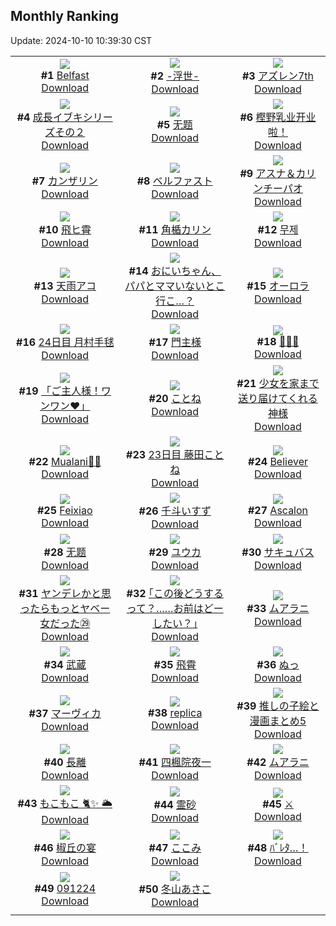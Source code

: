 ## Monthly Ranking
Update: 2024-10-10 10:39:30 CST

|      |      |      |
| :----: | :----: | :----: |
| ![](https://i.pixiv.re/c/240x480/img-master/img/2024/09/11/16/46/00/122338090_p0_master1200.jpg)<br>**#1** [Belfast](https://www.pixiv.net/artworks/122338090)<br>[Download](https://i.pixiv.re/img-original/img/2024/09/11/16/46/00/122338090_p0.png) | ![](https://i.pixiv.re/c/240x480/img-master/img/2024/09/11/20/39/20/122343667_p0_master1200.jpg)<br>**#2** [-浮世-](https://www.pixiv.net/artworks/122343667)<br>[Download](https://i.pixiv.re/img-original/img/2024/09/11/20/39/20/122343667_p0.jpg) | ![](https://i.pixiv.re/c/240x480/img-master/img/2024/09/11/00/01/31/122323098_p0_master1200.jpg)<br>**#3** [アズレン7th](https://www.pixiv.net/artworks/122323098)<br>[Download](https://i.pixiv.re/img-original/img/2024/09/11/00/01/31/122323098_p0.jpg) |
| ![](https://i.pixiv.re/c/240x480/img-master/img/2024/09/10/19/32/08/122314223_p0_master1200.jpg)<br>**#4** [成長イブキシリーズその２](https://www.pixiv.net/artworks/122314223)<br>[Download](https://i.pixiv.re/img-original/img/2024/09/10/19/32/08/122314223_p0.png) | ![](https://i.pixiv.re/c/240x480/img-master/img/2024/09/11/00/49/52/122324733_p0_master1200.jpg)<br>**#5** [无题](https://www.pixiv.net/artworks/122324733)<br>[Download](https://i.pixiv.re/img-original/img/2024/09/11/00/49/52/122324733_p0.png) | ![](https://i.pixiv.re/c/240x480/img-master/img/2024/09/11/11/39/02/122333522_p0_master1200.jpg)<br>**#6** [樫野乳业开业啦！](https://www.pixiv.net/artworks/122333522)<br>[Download](https://i.pixiv.re/img-original/img/2024/09/11/11/39/02/122333522_p0.jpg) |
| ![](https://i.pixiv.re/c/240x480/img-master/img/2024/09/11/00/00/32/122322957_p0_master1200.jpg)<br>**#7** [カンザリン](https://www.pixiv.net/artworks/122322957)<br>[Download](https://i.pixiv.re/img-original/img/2024/09/11/00/00/32/122322957_p0.png) | ![](https://i.pixiv.re/c/240x480/img-master/img/2024/09/11/12/05/21/122334015_p0_master1200.jpg)<br>**#8** [ベルファスト](https://www.pixiv.net/artworks/122334015)<br>[Download](https://i.pixiv.re/img-original/img/2024/09/11/12/05/21/122334015_p0.jpg) | ![](https://i.pixiv.re/c/240x480/img-master/img/2024/09/11/20/45/22/122343860_p0_master1200.jpg)<br>**#9** [アスナ＆カリンチーパオ](https://www.pixiv.net/artworks/122343860)<br>[Download](https://i.pixiv.re/img-original/img/2024/09/11/20/45/22/122343860_p0.png) |
| ![](https://i.pixiv.re/c/240x480/img-master/img/2024/09/11/00/39/36/122324453_p0_master1200.jpg)<br>**#10** [飛ヒ霄](https://www.pixiv.net/artworks/122324453)<br>[Download](https://i.pixiv.re/img-original/img/2024/09/11/00/39/36/122324453_p0.jpg) | ![](https://i.pixiv.re/c/240x480/img-master/img/2024/09/11/00/00/01/122322834_p0_master1200.jpg)<br>**#11** [角楯カリン](https://www.pixiv.net/artworks/122322834)<br>[Download](https://i.pixiv.re/img-original/img/2024/09/11/00/00/01/122322834_p0.jpg) | ![](https://i.pixiv.re/c/240x480/img-master/img/2024/09/10/21/05/36/122316951_p0_master1200.jpg)<br>**#12** [무제](https://www.pixiv.net/artworks/122316951)<br>[Download](https://i.pixiv.re/img-original/img/2024/09/10/21/05/36/122316951_p0.jpg) |
| ![](https://i.pixiv.re/c/240x480/img-master/img/2024/09/11/15/41/34/122337075_p0_master1200.jpg)<br>**#13** [天雨アコ](https://www.pixiv.net/artworks/122337075)<br>[Download](https://i.pixiv.re/img-original/img/2024/09/11/15/41/34/122337075_p0.jpg) | ![](https://i.pixiv.re/c/240x480/img-master/img/2024/09/12/15/59/31/122364698_p0_master1200.jpg)<br>**#14** [おにいちゃん、パパとママいないとこ行こ…？](https://www.pixiv.net/artworks/122364698)<br>[Download](https://i.pixiv.re/img-original/img/2024/09/12/15/59/31/122364698_p0.jpg) | ![](https://i.pixiv.re/c/240x480/img-master/img/2024/09/11/19/15/17/122341353_p0_master1200.jpg)<br>**#15** [オーロラ](https://www.pixiv.net/artworks/122341353)<br>[Download](https://i.pixiv.re/img-original/img/2024/09/11/19/15/17/122341353_p0.jpg) |
| ![](https://i.pixiv.re/c/240x480/img-master/img/2024/09/11/04/42/20/122328467_p0_master1200.jpg)<br>**#16** [24日目 月村手毬](https://www.pixiv.net/artworks/122328467)<br>[Download](https://i.pixiv.re/img-original/img/2024/09/11/04/42/20/122328467_p0.png) | ![](https://i.pixiv.re/c/240x480/img-master/img/2024/09/10/20/54/39/122316527_p0_master1200.jpg)<br>**#17** [門主様](https://www.pixiv.net/artworks/122316527)<br>[Download](https://i.pixiv.re/img-original/img/2024/09/10/20/54/39/122316527_p0.png) | ![](https://i.pixiv.re/c/240x480/img-master/img/2024/09/11/18/40/23/122340478_p0_master1200.jpg)<br>**#18** [🖤🖤🖤](https://www.pixiv.net/artworks/122340478)<br>[Download](https://i.pixiv.re/img-original/img/2024/09/11/18/40/23/122340478_p0.jpg) |
| ![](https://i.pixiv.re/c/240x480/img-master/img/2024/09/10/00/00/01/122294896_p0_master1200.jpg)<br>**#19** [「ご主人様！ワンワン❤️」](https://www.pixiv.net/artworks/122294896)<br>[Download](https://i.pixiv.re/img-original/img/2024/09/10/00/00/01/122294896_p0.jpg) | ![](https://i.pixiv.re/c/240x480/img-master/img/2024/09/09/11/07/36/122276617_p0_master1200.jpg)<br>**#20** [ことね](https://www.pixiv.net/artworks/122276617)<br>[Download](https://i.pixiv.re/img-original/img/2024/09/09/11/07/36/122276617_p0.jpg) | ![](https://i.pixiv.re/c/240x480/img-master/img/2024/09/11/11/28/07/122333359_p0_master1200.jpg)<br>**#21** [少女を家まで送り届けてくれる神様](https://www.pixiv.net/artworks/122333359)<br>[Download](https://i.pixiv.re/img-original/img/2024/09/11/11/28/07/122333359_p0.jpg) |
| ![](https://i.pixiv.re/c/240x480/img-master/img/2024/09/11/13/20/31/122335033_p0_master1200.jpg)<br>**#22** [Mualani🌊🦈](https://www.pixiv.net/artworks/122335033)<br>[Download](https://i.pixiv.re/img-original/img/2024/09/11/13/20/31/122335033_p0.png) | ![](https://i.pixiv.re/c/240x480/img-master/img/2024/09/10/10/13/38/122304573_p0_master1200.jpg)<br>**#23** [23日目 藤田ことね](https://www.pixiv.net/artworks/122304573)<br>[Download](https://i.pixiv.re/img-original/img/2024/09/10/10/13/38/122304573_p0.png) | ![](https://i.pixiv.re/c/240x480/img-master/img/2024/09/11/03/16/32/122327468_p0_master1200.jpg)<br>**#24** [Believer](https://www.pixiv.net/artworks/122327468)<br>[Download](https://i.pixiv.re/img-original/img/2024/09/11/03/16/32/122327468_p0.jpg) |
| ![](https://i.pixiv.re/c/240x480/img-master/img/2024/09/10/08/32/29/122303251_p0_master1200.jpg)<br>**#25** [Feixiao](https://www.pixiv.net/artworks/122303251)<br>[Download](https://i.pixiv.re/img-original/img/2024/09/10/08/32/29/122303251_p0.jpg) | ![](https://i.pixiv.re/c/240x480/img-master/img/2024/09/10/00/31/18/122295124_p0_master1200.jpg)<br>**#26** [千斗いすず](https://www.pixiv.net/artworks/122295124)<br>[Download](https://i.pixiv.re/img-original/img/2024/09/10/00/31/18/122295124_p0.jpg) | ![](https://i.pixiv.re/c/240x480/img-master/img/2024/09/11/00/01/17/122323070_p0_master1200.jpg)<br>**#27** [Ascalon](https://www.pixiv.net/artworks/122323070)<br>[Download](https://i.pixiv.re/img-original/img/2024/09/11/00/01/17/122323070_p0.jpg) |
| ![](https://i.pixiv.re/c/240x480/img-master/img/2024/09/12/14/31/13/122363416_p0_master1200.jpg)<br>**#28** [无题](https://www.pixiv.net/artworks/122363416)<br>[Download](https://i.pixiv.re/img-original/img/2024/09/12/14/31/13/122363416_p0.png) | ![](https://i.pixiv.re/c/240x480/img-master/img/2024/09/11/10/40/09/122332668_p0_master1200.jpg)<br>**#29** [ユウカ](https://www.pixiv.net/artworks/122332668)<br>[Download](https://i.pixiv.re/img-original/img/2024/09/11/10/40/09/122332668_p0.jpg) | ![](https://i.pixiv.re/c/240x480/img-master/img/2024/09/11/08/11/18/122330876_p0_master1200.jpg)<br>**#30** [サキュバス](https://www.pixiv.net/artworks/122330876)<br>[Download](https://i.pixiv.re/img-original/img/2024/09/11/08/11/18/122330876_p0.jpg) |
| ![](https://i.pixiv.re/c/240x480/img-master/img/2024/09/11/00/01/27/122323089_p0_master1200.jpg)<br>**#31** [ヤンデレかと思ったらもっとヤベー女だった㉙](https://www.pixiv.net/artworks/122323089)<br>[Download](https://i.pixiv.re/img-original/img/2024/09/11/00/01/27/122323089_p0.png) | ![](https://i.pixiv.re/c/240x480/img-master/img/2024/09/09/17/08/59/122282437_p0_master1200.jpg)<br>**#32** [｢この後どうするって？……お前はどーしたい？｣](https://www.pixiv.net/artworks/122282437)<br>[Download](https://i.pixiv.re/img-original/img/2024/09/09/17/08/59/122282437_p0.jpg) | ![](https://i.pixiv.re/c/240x480/img-master/img/2024/09/12/00/00/25/122350280_p0_master1200.jpg)<br>**#33** [ムアラニ](https://www.pixiv.net/artworks/122350280)<br>[Download](https://i.pixiv.re/img-original/img/2024/09/12/00/00/25/122350280_p0.jpg) |
| ![](https://i.pixiv.re/c/240x480/img-master/img/2024/09/10/20/32/18/122315941_p0_master1200.jpg)<br>**#34** [武蔵](https://www.pixiv.net/artworks/122315941)<br>[Download](https://i.pixiv.re/img-original/img/2024/09/10/20/32/18/122315941_p0.jpg) | ![](https://i.pixiv.re/c/240x480/img-master/img/2024/09/10/12/59/07/122306962_p0_master1200.jpg)<br>**#35** [飛霄](https://www.pixiv.net/artworks/122306962)<br>[Download](https://i.pixiv.re/img-original/img/2024/09/10/12/59/07/122306962_p0.png) | ![](https://i.pixiv.re/c/240x480/img-master/img/2024/09/10/19/53/39/122314770_p0_master1200.jpg)<br>**#36** [ぬっ](https://www.pixiv.net/artworks/122314770)<br>[Download](https://i.pixiv.re/img-original/img/2024/09/10/19/53/39/122314770_p0.png) |
| ![](https://i.pixiv.re/c/240x480/img-master/img/2024/09/09/00/02/46/122265555_p0_master1200.jpg)<br>**#37** [マーヴィカ](https://www.pixiv.net/artworks/122265555)<br>[Download](https://i.pixiv.re/img-original/img/2024/09/09/00/02/46/122265555_p0.jpg) | ![](https://i.pixiv.re/c/240x480/img-master/img/2024/09/12/00/00/51/122350368_p0_master1200.jpg)<br>**#38** [replica](https://www.pixiv.net/artworks/122350368)<br>[Download](https://i.pixiv.re/img-original/img/2024/09/12/00/00/51/122350368_p0.jpg) | ![](https://i.pixiv.re/c/240x480/img-master/img/2024/09/11/00/03/07/122323214_p0_master1200.jpg)<br>**#39** [推しの子絵と漫画まとめ5](https://www.pixiv.net/artworks/122323214)<br>[Download](https://i.pixiv.re/img-original/img/2024/09/11/00/03/07/122323214_p0.png) |
| ![](https://i.pixiv.re/c/240x480/img-master/img/2024/09/10/18/00/07/122311868_p0_master1200.jpg)<br>**#40** [長離](https://www.pixiv.net/artworks/122311868)<br>[Download](https://i.pixiv.re/img-original/img/2024/09/10/18/00/07/122311868_p0.jpg) | ![](https://i.pixiv.re/c/240x480/img-master/img/2024/09/09/17/05/00/122282358_p0_master1200.jpg)<br>**#41** [四楓院夜一](https://www.pixiv.net/artworks/122282358)<br>[Download](https://i.pixiv.re/img-original/img/2024/09/09/17/05/00/122282358_p0.png) | ![](https://i.pixiv.re/c/240x480/img-master/img/2024/09/11/02/14/52/122326559_p0_master1200.jpg)<br>**#42** [ムアラニ](https://www.pixiv.net/artworks/122326559)<br>[Download](https://i.pixiv.re/img-original/img/2024/09/11/02/14/52/122326559_p0.png) |
| ![](https://i.pixiv.re/c/240x480/img-master/img/2024/09/11/10/00/04/122332143_p0_master1200.jpg)<br>**#43** [もこもこ 🐈✨ 🌥](https://www.pixiv.net/artworks/122332143)<br>[Download](https://i.pixiv.re/img-original/img/2024/09/11/10/00/04/122332143_p0.jpg) | ![](https://i.pixiv.re/c/240x480/img-master/img/2024/09/13/00/00/44/122377615_p0_master1200.jpg)<br>**#44** [霊砂](https://www.pixiv.net/artworks/122377615)<br>[Download](https://i.pixiv.re/img-original/img/2024/09/13/00/00/44/122377615_p0.jpg) | ![](https://i.pixiv.re/c/240x480/img-master/img/2024/09/10/21/56/05/122318596_p0_master1200.jpg)<br>**#45** [⚔️](https://www.pixiv.net/artworks/122318596)<br>[Download](https://i.pixiv.re/img-original/img/2024/09/10/21/56/05/122318596_p0.png) |
| ![](https://i.pixiv.re/c/240x480/img-master/img/2024/09/11/00/00/25/122322923_p0_master1200.jpg)<br>**#46** [椒丘の宴](https://www.pixiv.net/artworks/122322923)<br>[Download](https://i.pixiv.re/img-original/img/2024/09/11/00/00/25/122322923_p0.png) | ![](https://i.pixiv.re/c/240x480/img-master/img/2024/09/11/00/00/27/122322936_p0_master1200.jpg)<br>**#47** [ここみ](https://www.pixiv.net/artworks/122322936)<br>[Download](https://i.pixiv.re/img-original/img/2024/09/11/00/00/27/122322936_p0.jpg) | ![](https://i.pixiv.re/c/240x480/img-master/img/2024/09/10/00/00/51/122295043_p0_master1200.jpg)<br>**#48** [ﾊﾞﾚﾀ…！](https://www.pixiv.net/artworks/122295043)<br>[Download](https://i.pixiv.re/img-original/img/2024/09/10/00/00/51/122295043_p0.jpg) |
| ![](https://i.pixiv.re/c/240x480/img-master/img/2024/09/12/23/02/26/122375637_p0_master1200.jpg)<br>**#49** [091224](https://www.pixiv.net/artworks/122375637)<br>[Download](https://i.pixiv.re/img-original/img/2024/09/12/23/02/26/122375637_p0.jpg) | ![](https://i.pixiv.re/c/240x480/img-master/img/2024/09/12/17/00/04/122365622_p0_master1200.jpg)<br>**#50** [冬山あさこ](https://www.pixiv.net/artworks/122365622)<br>[Download](https://i.pixiv.re/img-original/img/2024/09/12/17/00/04/122365622_p0.png) |
|      |
